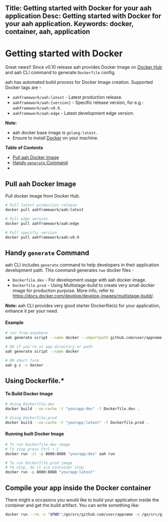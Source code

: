 Title: Getting started with Docker for your aah application
Desc: Getting started with Docker for your aah application.
Keywords: docker, container, aah, application
---
# Getting started with Docker

Great news!! <span class="badge lb-sm">Since v0.10</span> release aah provides Docker Image on [Docker Hub](https://hub.docker.com/r/aahframework/) and aah CLI command to generate `Dockerfile` config.

aah has automated build process for Docker Image creation. Supported Docker tags are -

  * `aahframework/aah:latest` - Latest production release.
  * `aahframework/aah:{version}` - Specific release version, for e.g.: `aahframework/aah:v0.9`.
  * `aahframework/aah:edge` - Latest development edge version.

<div class="alert alert-info-blue">
<p><strong>Note:</strong>
<ul>
  <li>aah docker base image is <code>golang:latest</code>.</li>
  <li>Ensure to install <a href="https://www.docker.com/get-docker">Docker</a> on your machine.</li>
</ul>
</p>
</div>

**Table of Contents**

  * [Pull aah Docker Image](#pull-aah-docker-image)
  * [Handy `generate` Command](#handy-generate-command)
  *

## Pull aah Docker Image

Pull docker image from Docker Hub.

```bash
# Pull latest production release
docker pull aahframework/aah:latest

# Pull edge version
docker pull aahframework/aah:edge

# Pull specific version
docker pull aahframework/aah:v0.9
```

## Handy `generate` Command

aah CLI includes `generate` command to help developers in their application development path. This command generates `two` docker files -

  * `Dockerfile.dev` - For development usage with aah docker image.
  * `Dockerfile.prod` - Using Multistage-build to create very small docker image for production purpose. More info, refer to https://docs.docker.com/develop/develop-images/multistage-build/.

<div class="alert alert-info-blue">
<p><strong>Note:</strong> aah CLI provides very good starter Dockerfile(s) for your application, enhance it per your need.</p>
</div>

#### Example
```bash
# run from anywhere
aah generate script --name docker --importpath github.com/user/appname

# OR if you're in app directory or path
aah generate script --name docker

# OR short form
aah g s -n docker
```

## Using Dockerfile.*

#### To Build Docker Image

```bash
# Using Dockerfile.dev
docker build --no-cache -t "yourapp:dev" -f Dockerfile.dev .

# Using Dockerfile.prod
docker build --no-cache -t "yourapp:latest" -f Dockerfile.prod .
```

#### Running built Docker Image

```bash
# To run Dockerfile.dev image
# To stop press Ctrl + C
docker run -it -p 8080:8080 "yourapp:dev" aah run

# To run Dockerfile.prod image
# To stop, do it via container stop
docker run -p 8080:8080 "yourapp:latest"
```

## Compile your app inside the Docker container

There might a occasions you would like to build your application inside the container and get the build artifact. You can write something like:

```bash
docker run --rm -v "$PWD":/go/src/github.com/user/appname -w /go/src/github.com/user/appname aahframework/aah:latest aah build
```
